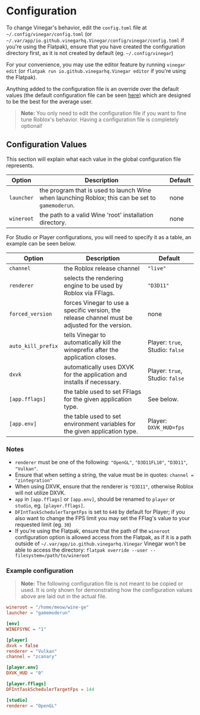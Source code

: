 # Configuration

To change Vinegar's behavior, edit the `config.toml` file at `~/.config/vinegar/config.toml` (or `~/.var/app/io.github.vinegarhq.Vinegar/config/vinegar/config.toml` if you're using the Flatpak), ensure that you have created the configuration directory first, as it is not created by default (eg. `~/.config/vinegar`)

For your convenience, you may use the editor feature by running `vinegar edit` (or `flatpak run io.github.vinegarhq.Vinegar editor` if you're using the Flatpak).

Anything added to the configuration file is an override over the default values (the default configuration file can be seen [here](https://github.com/vinegarhq/vinegar/blob/master/internal/config/config.toml)) which are designed to be the best for the average user.

> **Note:** You only need to edit the configuration file if you want to fine tune Roblox's behavior. Having a configuration file is completely optional!

## Configuration Values
This section will explain what each value in the global configuration file represents.

| Option        | Description                                                                                                | Default   |
| ------------- | ---------------------------------------------------------------------------------------------------------- | --------- |
| `launcher`    | the program that is used to launch Wine when launching Roblox; this can be set to `gamemoderun`.           | none      |
| `wineroot`    | the path to a valid Wine 'root' installation directory.                                                    | none      |

For Studio or Player configurations, you will need to specify it as a table, an example can be seen below.

| Option             | Description                                                                                     | Default                         |
| ------------------ | ------------------------------------------------------------------------------------------------| ------------------------------- |
| `channel`          | the Roblox release channel                                                                      | `"live"`                        |
| `renderer`         | selects the rendering engine to be used by Roblox via FFlags.                                   | `"D3D11"`                       |
| `forced_version`   | forces Vinegar to use a specific version, the release channel must be adjusted for the version. | none                            |
| `auto_kill_prefix` | tells Vinegar to automatically kill the wineprefix after the application closes.                | Player: `true`, Studio: `false` |
| `dxvk`             | automatically uses DXVK for the application and installs if necessary.                          | Player: `true`, Studio: `false` |
| `[app.fflags]`     | the table used to set FFlags for the given application type.                                    | See below.                      |
| `[app.env]`        | the table used to set environment variables for the given application type.                     | Player: `DXVK_HUD=fps`          |

### Notes
* `renderer` must be one of the following: `"OpenGL"`, `"D3D11FL10"`, `"D3D11"`, `"Vulkan"`.
* Ensure that when setting a string, the value must be in quotes: `channel = "zintegration"`
* When using DXVK, ensure that the renderer is `"D3D11"`, otherwise Roblox will not utilize DXVK.
* `app` in `[app.fflags]` or `[app.env]`, should be renamed to `player` or `studio`, eg. `[player.fflags]`.
* `DFIntTaskSchedulerTargetFps` is set to `640` by default for Player; if you also want to change the FPS limit you may set the FFlag's value to your requested limit (eg. `30`)
* If you're using the Flatpak, ensure that the path of the `wineroot` configuration option is allowed access from the Flatpak, as if it is a path outside of `~/.var/app/io.github.vinegarhq.Vinegar` Vinegar won't be able to access the directory: `flatpak override --user --filesystem=/path/to/wineroot`

### Example configuration

> **Note:** The following configuration file is not meant to be copied or used. It is only shown for demonstrating how the configuration values above are laid out in the actual file.

```toml
wineroot = "/home/meow/wine-ge"
launcher = "gamemoderun"

[env]
WINEFSYNC = "1"

[player]
dxvk = false
renderer = "Vulkan"
channel = "zcanary"

[player.env]
DXVK_HUD = "0"

[player.fflags]
DFIntTaskSchedulerTargetFps = 144

[studio]
renderer = "OpenGL"
```
